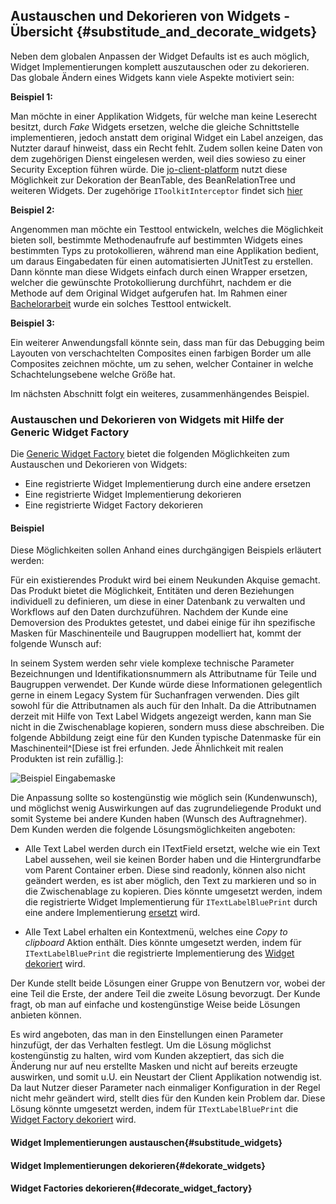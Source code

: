 ## Austauschen und Dekorieren von Widgets - Übersicht {#substitude_and_decorate_widgets}

Neben dem globalen Anpassen der Widget Defaults ist es auch möglich, Widget Implementierungen komplett auszutauschen oder zu dekorieren. Das globale Ändern eines Widgets kann viele Aspekte motiviert sein: 

__Beispiel 1:__

Man möchte in einer Applikation Widgets, für welche man keine Leserecht besitzt, durch _Fake_ Widgets ersetzen, welche die gleiche Schnittstelle implementieren, jedoch anstatt dem original Widget ein Label anzeigen, das Nutzter darauf hinweist, dass ein Recht fehlt. Zudem sollen keine Daten von dem zugehörigen Dienst eingelesen werden, weil dies sowieso zu einer Security Exception führen würde. Die [jo-client-platform](http://code.google.com/p/jo-client-platform/) nutzt diese Möglichkeit zur Dekoration der BeanTable, des BeanRelationTree und weiteren Widgets. Der zugehörige `IToolkitInterceptor` findet sich [hier](http://code.google.com/p/jo-client-platform/source/browse/trunk/modules/addons/org.jowidgets.cap.security.ui/src/main/java/org/jowidgets/cap/security/ui/tools/CapSecurityUiToolkitInterceptor.java)

__Beispiel 2:__

Angenommen man möchte ein Testtool entwickeln, welches die Möglichkeit bieten soll, bestimmte Methodenaufrufe auf bestimmten Widgets eines bestimmten Typs zu protokollieren, während man eine Applikation bedient, um daraus Eingabedaten für einen automatisierten JUnitTest zu erstellen. Dann könnte man diese Widgets einfach durch einen Wrapper ersetzen, welcher die gewünschte Protokollierung durchführt, nachdem er die Methode auf dem Original Widget aufgerufen hat. Im Rahmen einer [Bachelorarbeit](ba_lg.pdf) wurde ein solches Testtool entwickelt.

__Beispiel 3:__

Ein weiterer Anwendungsfall könnte sein, dass man für das Debugging beim Layouten von verschachtelten Composites einen farbigen Border um alle Composites zeichnen möchte, um zu sehen, welcher Container in welche Schachtelungsebene welche Größe hat.

Im nächsten Abschnitt folgt ein weiteres, zusammenhängendes Beispiel.

### Austauschen und Dekorieren von Widgets mit Hilfe der Generic Widget Factory

Die [Generic Widget Factory](#generic_widget_factory) bietet die folgenden Möglichkeiten zum Austauschen und Dekorieren von Widgets:

* Eine registrierte Widget Implementierung durch eine andere ersetzen
* Eine registrierte Widget Implementierung dekorieren
* Eine registrierte Widget Factory dekorieren

#### Beispiel

Diese Möglichkeiten sollen Anhand eines durchgängigen Beispiels erläutert werden:

Für ein existierendes Produkt wird bei einem Neukunden Akquise gemacht. Das Produkt bietet die Möglichkeit, Entitäten und deren Beziehungen individuell zu definieren, um diese in einer Datenbank zu verwalten und Workflows auf den Daten durchzuführen. Nachdem der Kunde eine Demoversion des Produktes getestet, und dabei einige für ihn spezifische Masken für Maschinenteile und Baugruppen modelliert hat, kommt der folgende Wunsch auf: 

In seinem System werden sehr viele komplexe technische Parameter Bezeichnungen und Identifikationsnummern als Attributname für Teile und Baugruppen verwendet. Der Kunde würde diese Informationen gelegentlich gerne in einem Legacy System für Suchanfragen verwenden. Dies gilt sowohl für die Attributnamen als auch für den Inhalt. Da die Attributnamen derzeit mit Hilfe von Text Label Widgets angezeigt werden, kann man Sie nicht in die Zwischenablage kopieren, sondern muss diese abschreiben. Die folgende Abbildung zeigt eine für den Kunden typische Datenmaske für ein Maschinenteil^[Diese ist frei erfunden. Jede Ähnlichkeit mit realen Produkten ist rein zufällig.]: 

![Beispiel Eingabemaske](images/widget_decorate_example_1.gif  "Beispiel Eingabemaske")

Die Anpassung sollte so kostengünstig wie möglich sein (Kundenwunsch), und möglichst wenig Auswirkungen auf das zugrundeliegende Produkt und somit Systeme bei andere Kunden haben (Wunsch des Auftragnehmer). Dem Kunden werden die folgende Lösungsmöglichkeiten angeboten:

* Alle Text Label werden durch ein ITextField ersetzt, welche wie ein Text Label aussehen, weil sie keinen Border haben und die Hintergrundfarbe vom Parent Container erben. Diese sind readonly, können also nicht geändert werden, es ist aber möglich, den Text zu markieren und so in die Zwischenablage zu kopieren. Dies könnte umgesetzt werden, indem die registrierte Widget Implementierung für `ITextLabelBluePrint` durch eine andere Implementierung [ersetzt](#substitude_widgets) wird.

* Alle Text Label erhalten ein Kontextmenü, welches eine _Copy to clipboard_ Aktion enthält. Dies könnte umgesetzt werden, indem für `ITextLabelBluePrint` die registrierte Implementierung des [Widget dekoriert](#dekorate_widgets) wird.

Der Kunde stellt beide Lösungen einer Gruppe von Benutzern vor, wobei der eine Teil die Erste, der andere Teil die zweite Lösung bevorzugt. Der Kunde fragt, ob man auf einfache und kostengünstige Weise beide Lösungen anbieten können.

Es wird angeboten, das man in den Einstellungen einen Parameter hinzufügt, der das Verhalten festlegt. Um die Lösung möglichst kostengünstig zu halten, wird vom Kunden akzeptiert, das sich die Änderung nur auf neu erstellte Masken und nicht auf bereits erzeugte auswirken, und somit u.U. ein Neustart der Client Applikation notwendig ist. Da laut Nutzer dieser Parameter nach einmaliger Konfiguration in der Regel nicht mehr geändert wird, stellt dies für den Kunden kein Problem dar. Diese Lösung könnte umgesetzt werden, indem für `ITextLabelBluePrint` die [Widget Factory  dekoriert](#decorate_widget_factory) wird.


#### Widget Implementierungen austauschen{#substitude_widgets}

#### Widget Implementierungen dekorieren{#dekorate_widgets}

#### Widget Factories dekorieren{#decorate_widget_factory}

